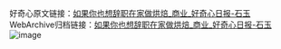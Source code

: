 好奇心原文链接：[如果你也想辞职在家做烘焙_商业_好奇心日报-石玉](https://www.qdaily.com/articles/8797.html)
WebArchive归档链接：[如果你也想辞职在家做烘焙_商业_好奇心日报-石玉](http://web.archive.org/web/20170726182803/http://www.qdaily.com/articles/8797.html)
![image](http://ww3.sinaimg.cn/large/007d5XDpgy1g3vdsfhol9j30u06ofnpd)